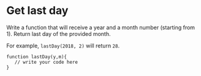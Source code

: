 # Get last day
 Write a function that will receive a year and a month number (starting from 1). Return last day of the provided month.

For example, `lastDay(2018, 2)` will return `28`.

```
function lastDay(y,m){
   // write your code here
}
```
